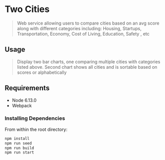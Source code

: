 # Two Cities

> Web service allowing users to compare cities based on an avg score along with different categories including: Housing, Startups, Transportation, Economy, Cost of Living, Education, Safety , etc


## Usage

> Display two bar charts, one comparing multiple cities with categories listed above. Second chart shows all cities and is sortable based on scores or alphabetically

## Requirements


- Node 6.13.0
- Webpack

### Installing Dependencies

From within the root directory:

```sh
npm install
npm run seed
npm run build
npm run start
```
